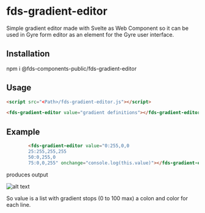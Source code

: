 # fds-gradient-editor

Simple gradient editor made with Svelte as Web Component so it can be used in Gyre form editor as an element for the Gyre user interface.

## Installation
npm i @fds-components-public/fds-gradient-editor

## Usage 
``` html
<script src="<Path>/fds-gradient-editor.js"></script>

<fds-gradient-editor value="gradient definitions"></fds-gradient-editor>

```

## Example
``` html
        <fds-gradient-editor value="0:255,0,0
        25:255,255,255
        50:0,255,0
        75:0,0,255" onchange="console.log(this.value)"></fds-gradient-editor>

```

produces output


 ![alt text](image.png)

 
So value is a list with gradient stops (0 to 100 max) a colon and color for each line.
